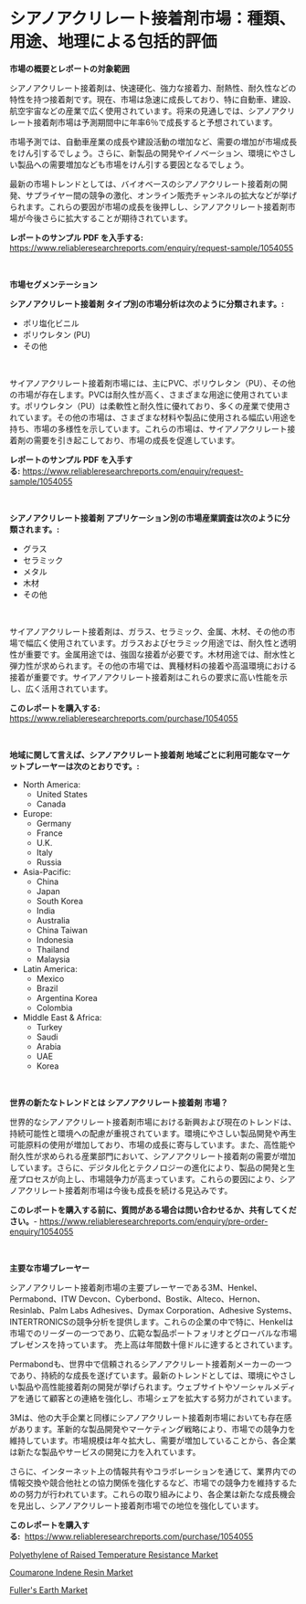 <p><h1>シアノアクリレート接着剤市場：種類、用途、地理による包括的評価</h1></p><p><strong>市場の概要とレポートの対象範囲</strong></p>
<p><p>シアノアクリレート接着剤は、快速硬化、強力な接着力、耐熱性、耐久性などの特性を持つ接着剤です。現在、市場は急速に成長しており、特に自動車、建設、航空宇宙などの産業で広く使用されています。将来の見通しでは、シアノアクリレート接着剤市場は予測期間中に年率6％で成長すると予想されています。</p><p>市場予測では、自動車産業の成長や建設活動の増加など、需要の増加が市場成長をけん引するでしょう。さらに、新製品の開発やイノベーション、環境にやさしい製品への需要増加なども市場をけん引する要因となるでしょう。</p><p>最新の市場トレンドとしては、バイオベースのシアノアクリレート接着剤の開発、サプライヤー間の競争の激化、オンライン販売チャンネルの拡大などが挙げられます。これらの要因が市場の成長を後押しし、シアノアクリレート接着剤市場が今後さらに拡大することが期待されています。</p></p>
<p><strong>レポートのサンプル PDF を入手する:</strong> <a href="https://www.reliableresearchreports.com/enquiry/request-sample/1054055">https://www.reliableresearchreports.com/enquiry/request-sample/1054055</a></p>
<p>&nbsp;</p>
<p><strong>市場セグメンテーション</strong></p>
<p><strong>シアノアクリレート接着剤 タイプ別の市場分析は次のように分類されます。:</strong></p>
<p><ul><li>ポリ塩化ビニル</li><li>ポリウレタン (PU)</li><li>その他</li></ul></p>
<p>&nbsp;</p>
<p><p>サイアノアクリレート接着剤市場には、主にPVC、ポリウレタン（PU）、その他の市場が存在します。PVCは耐久性が高く、さまざまな用途に使用されています。ポリウレタン（PU）は柔軟性と耐久性に優れており、多くの産業で使用されています。その他の市場は、さまざまな材料や製品に使用される幅広い用途を持ち、市場の多様性を示しています。これらの市場は、サイアノアクリレート接着剤の需要を引き起こしており、市場の成長を促進しています。</p></p>
<p><strong>レポートのサンプル PDF を入手する:</strong>&nbsp;<a href="https://www.reliableresearchreports.com/enquiry/request-sample/1054055">https://www.reliableresearchreports.com/enquiry/request-sample/1054055</a></p>
<p>&nbsp;</p>
<p><strong> シアノアクリレート接着剤 アプリケーション別の市場産業調査は次のように分類されます。:</strong></p>
<p><ul><li>グラス</li><li>セラミック</li><li>メタル</li><li>木材</li><li>その他</li></ul></p>
<p>&nbsp;</p>
<p><p>サイアノアクリレート接着剤は、ガラス、セラミック、金属、木材、その他の市場で幅広く使用されています。ガラスおよびセラミック用途では、耐久性と透明性が重要です。金属用途では、強固な接着が必要です。木材用途では、耐水性と弾力性が求められます。その他の市場では、異種材料の接着や高温環境における接着が重要です。サイアノアクリレート接着剤はこれらの要求に高い性能を示し、広く活用されています。</p></p>
<p><strong>このレポートを購入する:</strong>&nbsp; <a href="https://www.reliableresearchreports.com/purchase/1054055">https://www.reliableresearchreports.com/purchase/1054055</a></p>
<p>&nbsp;</p>
<p><strong>地域に関して言えば、シアノアクリレート接着剤 地域ごとに利用可能なマーケットプレーヤーは次のとおりです。:</strong></p>
<p><ul>
    <li>
        North America:
        <ul>
            <li>United States</li>
            <li>Canada</li>
        </ul>
    </li>
    <li>
        Europe:
        <ul>
            <li>Germany</li>
            <li>France</li>
            <li>U.K.</li>
            <li>Italy</li>
            <li>Russia</li>
        </ul>
    </li>
    <li>
        Asia-Pacific:
        <ul>
            <li>China</li>
            <li>Japan</li>
            <li>South Korea</li>
            <li>India</li>
            <li>Australia</li>
            <li>China Taiwan</li>
            <li>Indonesia</li>
            <li>Thailand</li>
            <li>Malaysia</li>
        </ul>
    </li>
    <li>
        Latin America:
        <ul>
            <li>Mexico</li>
            <li>Brazil</li>
            <li>Argentina Korea</li>
            <li>Colombia</li>
        </ul>
    </li>
    <li>
        Middle East & Africa:
        <ul>
            <li>Turkey</li>
            <li>Saudi</li>
            <li>Arabia</li>
            <li>UAE</li>
            <li>Korea</li>
        </ul>
    </li>
    </ul></p>
<p>&nbsp;</p>
<p><strong>世界の新たなトレンドとは シアノアクリレート接着剤 市場？</strong></p>
<p><p>世界的なシアノアクリレート接着剤市場における新興および現在のトレンドは、持続可能性と環境への配慮が重視されています。環境にやさしい製品開発や再生可能原料の使用が増加しており、市場の成長に寄与しています。また、高性能や耐久性が求められる産業部門において、シアノアクリレート接着剤の需要が増加しています。さらに、デジタル化とテクノロジーの進化により、製品の開発と生産プロセスが向上し、市場競争力が高まっています。これらの要因により、シアノアクリレート接着剤市場は今後も成長を続ける見込みです。</p></p>
<p><strong>このレポートを購入する前に、質問がある場合は問い合わせるか、共有してください。</strong>- <a href="https://www.reliableresearchreports.com/enquiry/pre-order-enquiry/1054055">https://www.reliableresearchreports.com/enquiry/pre-order-enquiry/1054055</a></p>
<p>&nbsp;</p>
<p><strong>主要な市場プレーヤー</strong></p>
<p><p>シアノアクリレート接着剤市場の主要プレーヤーである3M、Henkel、Permabond、ITW Devcon、Cyberbond、Bostik、Alteco、Hernon、Resinlab、Palm Labs Adhesives、Dymax Corporation、Adhesive Systems、INTERTRONICSの競争分析を提供します。これらの企業の中で特に、Henkelは市場でのリーダーの一つであり、広範な製品ポートフォリオとグローバルな市場プレゼンスを持っています。 売上高は年間数十億ドルに達するとされています。</p><p>Permabondも、世界中で信頼されるシアノアクリレート接着剤メーカーの一つであり、持続的な成長を遂げています。最新のトレンドとしては、環境にやさしい製品や高性能接着剤の開発が挙げられます。ウェブサイトやソーシャルメディアを通じて顧客との連絡を強化し、市場シェアを拡大する努力がされています。</p><p>3Mは、他の大手企業と同様にシアノアクリレート接着剤市場においても存在感があります。革新的な製品開発やマーケティング戦略により、市場での競争力を維持しています。市場規模は年々拡大し、需要が増加していることから、各企業は新たな製品やサービスの開発に力を入れています。</p><p>さらに、インターネット上の情報共有やコラボレーションを通じて、業界内での情報交換や競合他社との協力関係を強化するなど、市場での競争力を維持するための努力が行われています。これらの取り組みにより、各企業は新たな成長機会を見出し、シアノアクリレート接着剤市場での地位を強化しています。</p></p>
<p><strong>このレポートを購入する:</strong>&nbsp;&nbsp;<a href="https://www.reliableresearchreports.com/purchase/1054055">https://www.reliableresearchreports.com/purchase/1054055</a></p>
<p><p><a href="https://github.com/wusalecollins540tpqoz/Market-Research-Report-List-1/blob/main/polyethylene-of-raised-temperature-resistance-market.md">Polyethylene of Raised Temperature Resistance Market</a></p><p><a href="https://github.com/kathiaseamanalvaradovlprc2h/Market-Research-Report-List-1/blob/main/coumarone-indene-resin-market.md">Coumarone Indene Resin Market</a></p><p><a href="https://github.com/pjcfca/Market-Research-Report-List-1/blob/main/fullers-earth-market.md">Fuller's Earth Market</a></p></p>